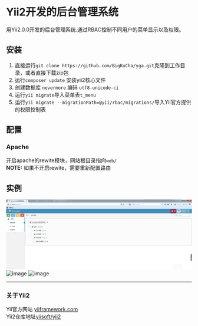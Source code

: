 Yii2开发的后台管理系统
===================================

用Yii2.0.0开发的后台管理系统.通过RBAC控制不同用户的菜单显示以及权限。


安装
------------

1.  直接运行`git clone https://github.com/BigKuCha/yga.git`克隆到工作目录，或者直接下载zip包
2.  运行`composer update` 安装yii2核心文件
3.  创建数据库 `nevermore` 编码 `utf8-unicode-ci`
4.  运行`yii migrate`导入菜单表`t_menu`
5.  运行`yii migrate --migrationPath=@yii/rbac/migrations/`导入Yii官方提供的权限控制表

配置
-------------

###  Apache
开启apache的rewite模块，网站根目录指向`web/`  
**NOTE:** 如果不开启rewite，需要重新配置路由

实例
------------
![image](https://github.com/BigKuCha/yga/blob/master/tests/img/demo1.jpg)
![image](https://github.com/BigKuCha/yga/blob/master/tests/img/demo2.jpg)
![image](https://github.com/BigKuCha/yga/blob/master/tests/img/demo3.jpg)

------------

### 关于Yii2
Yii官方网站 [yiiframework.com](http://www.yiiframework.com)  
Yii2仓库地址[yiisoft/yii2](https://github.com/yiisoft/yii2)
